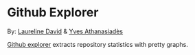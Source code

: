 # Github Explorer

By: [Laureline David](https://github.com/ltouroumov) & [Yves Athanasiadès](https://github.com/kerroin)

[Github explorer](http://ltouroumov.github.io/github-explorer) extracts repository statistics with pretty graphs.